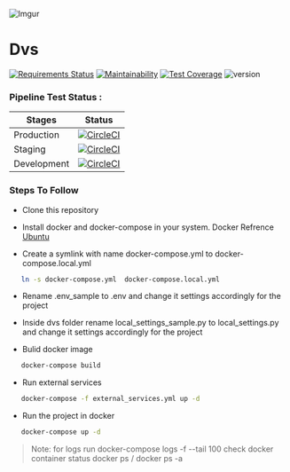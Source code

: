 ![Imgur](https://i.imgur.com/ZtIe5vn.png)
# Dvs

[![Requirements Status](https://requires.io/github/dfid-dvs/server/requirements.svg?branch=master)](https://requires.io/github/dfid-dvs/server/requirements/?branch=master)     [![Maintainability](https://api.codeclimate.com/v1/badges/53490fd15b757a876b6a/maintainability)](https://codeclimate.com/github/naxadeve/dvsphase2/maintainability) [![Test Coverage](https://api.codeclimate.com/v1/badges/53490fd15b757a876b6a/test_coverage)](https://codeclimate.com/github/naxadeve/dvsphase2/test_coverage) ![version](https://img.shields.io/badge/python-v3.6-blue)

### Pipeline Test Status :

| Stages | Status |
| ------ | ------ |
|  Production | [![CircleCI](https://circleci.com/gh/dfid-dvs/server/tree/development.svg?style=svg)](https://circleci.com/gh/dfid-dvs/server/tree/development)
| Staging  | [![CircleCI](https://circleci.com/gh/naxadeve/dvsphase2/tree/master.svg?style=svg)](https://circleci.com/gh/naxadeve/dvsphase2/tree/master) |
| Development | [![CircleCI](https://circleci.com/gh/naxadeve/dvsphase2/tree/test-server-setup.svg?style=svg)](https://circleci.com/gh/naxadeve/dvsphase2/tree/test-server-setup)

### Steps To Follow

- Clone this repository

- Install docker and docker-compose in your system.
 Docker Refrence [Ubuntu](https://docs.docker.com/install/linux/docker-ce/ubuntu/)

- Create a symlink with name docker-compose.yml to docker-compose.local.yml
```sh
   ln -s docker-compose.yml  docker-compose.local.yml
 ```


- Rename .env_sample to .env and change it settings accordingly for the project

- Inside dvs folder rename local_settings_sample.py to local_settings.py and change it settings accordingly for the project

- Bulid docker image
```sh
   docker-compose build
 ```

- Run external services
```sh
   docker-compose -f external_services.yml up -d
 ```

- Run the project in docker
```sh
   docker-compose up -d
 ```

>Note:
> for logs run docker-compose logs -f --tail 100
>check docker container status docker ps / docker ps -a
